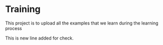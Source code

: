 # Training
This project is to upload all the examples that we learn during the learning process

This is new line added for check.
